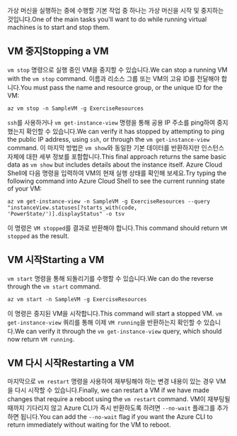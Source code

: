<span data-ttu-id="0d5d4-101">가상 머신을 실행하는 중에 수행할 기본 작업 중 하나는 가상 머신을 시작 및 중지하는 것입니다.</span><span class="sxs-lookup"><span data-stu-id="0d5d4-101">One of the main tasks you'll want to do while running virtual machines is to start and stop them.</span></span>

## <a name="stopping-a-vm"></a><span data-ttu-id="0d5d4-102">VM 중지</span><span class="sxs-lookup"><span data-stu-id="0d5d4-102">Stopping a VM</span></span>

<span data-ttu-id="0d5d4-103">`vm stop` 명령으로 실행 중인 VM을 중지할 수 있습니다.</span><span class="sxs-lookup"><span data-stu-id="0d5d4-103">We can stop a running VM with the `vm stop` command.</span></span> <span data-ttu-id="0d5d4-104">이름과 리소스 그룹 또는 VM의 고유 ID를 전달해야 합니다.</span><span class="sxs-lookup"><span data-stu-id="0d5d4-104">You must pass the name and resource group, or the unique ID for the VM:</span></span>

```azurecli
az vm stop -n SampleVM -g ExerciseResources
```

<span data-ttu-id="0d5d4-105">`ssh`를 사용하거나 `vm get-instance-view` 명령을 통해 공용 IP 주소를 ping하여 중지했는지 확인할 수 있습니다.</span><span class="sxs-lookup"><span data-stu-id="0d5d4-105">We can verify it has stopped by attempting to ping the public IP address, using `ssh`, or through the `vm get-instance-view` command.</span></span> <span data-ttu-id="0d5d4-106">이 마지막 방법은 `vm show`와 동일한 기본 데이터를 반환하지만 인스턴스 자체에 대한 세부 정보를 포함합니다.</span><span class="sxs-lookup"><span data-stu-id="0d5d4-106">This final approach returns the same basic data as `vm show` but includes details about the instance itself.</span></span> <span data-ttu-id="0d5d4-107">Azure Cloud Shell에 다음 명령을 입력하여 VM의 현재 실행 상태를 확인해 보세요.</span><span class="sxs-lookup"><span data-stu-id="0d5d4-107">Try typing the following command into Azure Cloud Shell to see the current running state of your VM:</span></span>

```azurecli
az vm get-instance-view -n SampleVM -g ExerciseResources --query "instanceView.statuses[?starts_with(code, 'PowerState/')].displayStatus" -o tsv
```

<span data-ttu-id="0d5d4-108">이 명령은 `VM stopped`를 결과로 반환해야 합니다.</span><span class="sxs-lookup"><span data-stu-id="0d5d4-108">This command should return `VM stopped` as the result.</span></span>

## <a name="starting-a-vm"></a><span data-ttu-id="0d5d4-109">VM 시작</span><span class="sxs-lookup"><span data-stu-id="0d5d4-109">Starting a VM</span></span>

<span data-ttu-id="0d5d4-110">`vm start` 명령을 통해 되돌리기를 수행할 수 있습니다.</span><span class="sxs-lookup"><span data-stu-id="0d5d4-110">We can do the reverse through the `vm start` command.</span></span>

```azurecli
az vm start -n SampleVM -g ExerciseResources
```

<span data-ttu-id="0d5d4-111">이 명령은 중지된 VM을 시작합니다.</span><span class="sxs-lookup"><span data-stu-id="0d5d4-111">This command will start a stopped VM.</span></span> <span data-ttu-id="0d5d4-112">`vm get-instance-view` 쿼리를 통해 이제 `VM running`을 반환하는지 확인할 수 있습니다.</span><span class="sxs-lookup"><span data-stu-id="0d5d4-112">We can verify it through the `vm get-instance-view` query, which should now return `VM running`.</span></span>

## <a name="restarting-a-vm"></a><span data-ttu-id="0d5d4-113">VM 다시 시작</span><span class="sxs-lookup"><span data-stu-id="0d5d4-113">Restarting a VM</span></span>

<span data-ttu-id="0d5d4-114">마지막으로 `vm restart` 명령을 사용하여 재부팅해야 하는 변경 내용이 있는 경우 VM을 다시 시작할 수 있습니다.</span><span class="sxs-lookup"><span data-stu-id="0d5d4-114">Finally, we can restart a VM if we have made changes that require a reboot using the `vm restart` command.</span></span> <span data-ttu-id="0d5d4-115">VM이 재부팅될 때까지 기다리지 않고 Azure CLI가 즉시 반환하도록 하려면 `--no-wait` 플래그를 추가하면 됩니다.</span><span class="sxs-lookup"><span data-stu-id="0d5d4-115">You can add the `--no-wait` flag if you want the Azure CLI to return immediately without waiting for the VM to reboot.</span></span>

